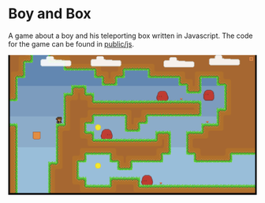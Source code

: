 # Boy and Box

A game about a boy and his teleporting box written in Javascript. The code for the game can be found in [public/js](public/js).

![](public/scrt0.png)
